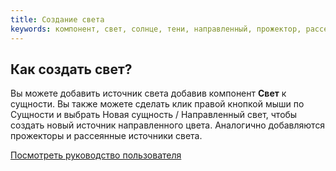 ```yaml
---
title: Создание света
keywords: компонент, свет, солнце, тени, направленный, прожектор, рассеянный
---
```


## Как создать свет?

Вы можете добавить источник света добавив компонент **Свет** к сущности. Вы также можете сделать клик правой кнопкой мыши по Сущности и выбрать Новая сущность / Направленный свет, чтобы создать новый источник направленного цвета. Аналогично добавляются прожекторы и рассеянные источники света.

<a class="docs" href="http://developer.playcanvas.com/en/user-manual/packs/components/light/" target="_blank">Посмотреть руководство пользователя</a>

